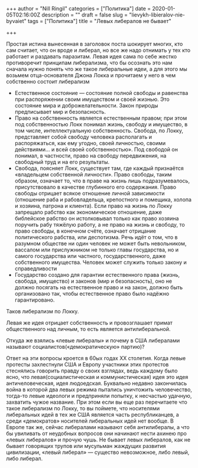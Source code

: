 +++
author = "Nill Ringil"
categories = ["Политика"]
date = 2020-01-05T02:16:00Z
description = ""
draft = false
slug = "lievykh-libieralov-nie-byvaiet"
tags = ["Политика"]
title = "Левых либералов не бывает"

+++


Простая истина вынесенная в заголовок поста шокирует многих, кто сам считает, что он вроде и либерал, но все же надо отнимать у тех кто работает и раздавать паразитам. Левая идея сама по себе жестко противоречит принципам либерализма, что бы осознать это нам сначала нужно понять что же такое либеральные идеи, а для этого мы возьмем отца-основателя Джона Локка и прочитаем у него в чем собственно состоит либерализм

* Естественное состояние — состояние полной свободы и равенства при распоряжении своим имуществом и своей жизнью. Это состояние мира и доброжелательности. Закон природы предписывает мир и безопасность.
* Право на собственность является естественным правом; при этом под собственностью Локк понимал жизнь, свободу и имущество, в том числе, интеллектуальную собственность. Свобода, по Локку, представляет собой свободу человека располагать и распоряжаться, как ему угодно, своей личностью, своими действиями… и всей своей собственностью». Под свободой он понимал, в частности, право на свободу передвижения, на свободный труд и на его результаты.
* Свобода, поясняет Локк, существует там, где каждый признаётся «владельцем собственной личности». Право свободы, таким образом, означает то, что в праве на жизнь лишь подразумевалось, присутствовало в качестве глубинного его содержания. Право свободы отрицает всякое отношение личной зависимости (отношение раба и рабовладельца, крепостного и помещика, холопа и хозяина, патрона и клиента). Если право на жизнь по Локку запрещало рабство как экономическое отношение, даже библейское рабство он истолковывал только как право хозяина поручить рабу тяжёлую работу, а не право на жизнь и свободу, то право свободы, в конечном счёте, означает отрицание политического рабства, или деспотизма. Речь идёт о том, что в разумном обществе ни один человек не может быть невольником, вассалом или прислужником не только главы государства, но и самого государства или частного, государственного, даже собственного имущества. Человек может служить только закону и справедливости
* Государство создано для гарантии естественного права (жизнь, свобода, имущество) и законов (мир и безопасность), оно не должно посягать на естественное право и на закон, должно быть организовано так, чтобы естественное право было надёжно гарантировано.

Таков либерализм по Локку.

Левая же идея отрицает собственность и провозглашает примат общественного над личным, то есть является антилиберальной.

Откуда же взялись «левые либералы» и почему в США либералами называют социалистов(«демократическую» партию)?

Ответ на эти вопросы кроется в 60ых годах XX столетия. Когда левые протесты захлестнули США и Европу участники этих протестов стеснялись говорить правду о своих взглядах, ведь каждому было ясно, что левая(социалистическая и коммунистическая) идея это идея античеловеческая, идея людоедская. Буквально недавно закончилась война в которой два левых режима пытались уничтожить человечество, тогда-то левые идеологи и предприняли попытку, к несчастью удачную, захватить чужое название. При этом если вы еще раз перечитаете что такое либерализм по Локку, то вы поймете, что носителями либеральных идей в тех же США является часть республиканцев, а среди «демократов» носителей либеральных идей нет вообще. В Европе так же, сейчас либералами называют себя антилибералы, а что бы увиливать от неудобных вопросов они начинают нести ахинею про «левых либералов» и прочую чушь. Не бывает левых либералов, как не бывает говорящих трупов или мусульман жаждущих развития цивилизации, «левый либерал» — существо невозможное, либо левый, либо либерал.

